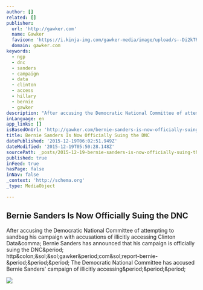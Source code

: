 ```yaml
---
author: []
related: []
publisher:
  url: 'http://gawker.com'
  name: Gawker
  favicon: 'https://i.kinja-img.com/gawker-media/image/upload/s--Di2kTRut--/c_fill,fl_progressive,g_center,h_80,q_80,w_80/my2vnuuejg3jt9yqbx3z.png'
  domain: gawker.com
keywords:
  - ngp
  - dnc
  - sanders
  - campaign
  - data
  - clinton
  - access
  - hillary
  - bernie
  - gawker
description: "After accusing the Democratic National Committee of attempting to sandbag his campaign with accusations of illicitly accessing Clinton Data, Bernie Sanders has announced that his campaign is officially suing the DNC. http://gawker.com/report-bernie-... The Democratic National Committee has accused Bernie Sanders' campaign of illicitly accessing..."
inLanguage: en
app_links: []
isBasedOnUrl: 'http://gawker.com/bernie-sanders-is-now-officially-suing-the-dnc-1748787584'
title: Bernie Sanders Is Now Officially Suing the DNC
datePublished: '2015-12-19T06:02:51.949Z'
dateModified: '2015-12-19T05:50:28.148Z'
sourcePath: _posts/2015-12-19-bernie-sanders-is-now-officially-suing-the-dnc.md
published: true
inFeed: true
hasPage: false
inNav: false
_context: 'http://schema.org'
_type: MediaObject

---
```

<article style=""><h1>Bernie Sanders Is Now Officially Suing the DNC</h1><p>After accusing the Democratic National Committee of attempting to sandbag his campaign with accusations of illicitly accessing Clinton Data&amp;comma; Bernie Sanders has announced that his campaign is officially suing the DNC&amp;period; http&amp;colon;&amp;sol;&amp;sol;gawker&amp;period;com&amp;sol;report-bernie-&amp;period;&amp;period;&amp;period; The Democratic National Committee has accused Bernie Sanders' campaign of illicitly accessing&amp;period;&amp;period;&amp;period;</p><img src="http://i.kinja-img.com/gawker-media/image/upload/s--Yz3QYokL--/ucwf76makrj3mdbbugro.jpg" /></article>